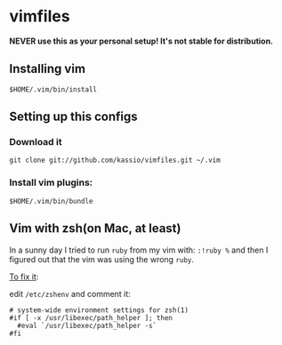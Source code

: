 # vimfiles

<b>**NEVER** use this as your personal setup! It's not stable for distribution.</b>

## Installing vim

```console
$HOME/.vim/bin/install
```

## Setting up this configs

### Download it

```console
git clone git://github.com/kassio/vimfiles.git ~/.vim
```

### Install vim plugins:

```console
$HOME/.vim/bin/bundle
```

## Vim with zsh(on Mac, at least)

In a sunny day I tried to run `ruby` from my vim with: `:!ruby %` and then I
figured out that the vim was using the wrong `ruby`.

[To fix it](https://coderwall.com/p/w7fnxa):

edit `/etc/zshenv` and comment it:

```console
# system-wide environment settings for zsh(1)
#if [ -x /usr/libexec/path_helper ]; then
  #eval `/usr/libexec/path_helper -s`
#fi
```
